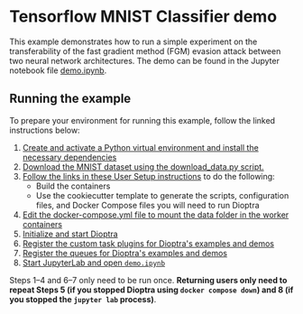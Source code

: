 # Tensorflow MNIST Classifier demo

This example demonstrates how to run a simple experiment on the transferability of the fast gradient method (FGM) evasion attack between two neural network architectures.
The demo can be found in the Jupyter notebook file [demo.ipynb](demo.ipynb).

## Running the example

To prepare your environment for running this example, follow the linked instructions below:

1.  [Create and activate a Python virtual environment and install the necessary dependencies](../README.md#creating-a-virtual-environment)
2.  [Download the MNIST dataset using the download_data.py script.](../README.md#downloading-datasets)
3.  [Follow the links in these User Setup instructions](../../README.md#user-setup) to do the following:
    -   Build the containers
    -   Use the cookiecutter template to generate the scripts, configuration files, and Docker Compose files you will need to run Dioptra
4.  [Edit the docker-compose.yml file to mount the data folder in the worker containers](../README.md#mounting-the-data-folder-in-the-worker-containers)
5.  [Initialize and start Dioptra](https://pages.nist.gov/dioptra/getting-started/running-dioptra.html#initializing-the-deployment)
6.  [Register the custom task plugins for Dioptra's examples and demos](../README.md#registering-custom-task-plugins)
7.  [Register the queues for Dioptra's examples and demos](../README.md#registering-queues)
8.  [Start JupyterLab and open `demo.ipynb`](../README.md#starting-jupyter-lab)

Steps 1–4 and 6–7 only need to be run once.
**Returning users only need to repeat Steps 5 (if you stopped Dioptra using `docker compose down`) and 8 (if you stopped the `jupyter lab` process)**.
